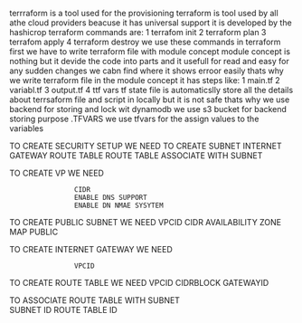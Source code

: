 terrraform is a tool used for the provisioning 
terraform is tool used by all athe cloud providers beacuse it has universal support
it is developed by the hashicrop
terraform commands are:
                       1 terrafom init
                       2 terraform plan 
                       3 terrafom apply
                       4 terraform destroy
we use these commands in terraform
first we have to write terraform file with module concept
module concept is nothing but it devide the code into parts and it usefull for read and easy for any sudden changes we cabn find where it shows erroor easily thats why we write terraform file in the module concept
it has steps like:
                  1 main.tf
                  2 variabl.tf
                  3 output.tf
                  4 ttf vars
tf state file is automaticslly store all the details about terrsaform file and script in locally
but it is not safe thats why we use backend for storing and lock wit dynamodb
we use s3 bucket for backend storing purpose
.TFVARS we use tfvars for the assign values to the variables 



TO CREATE SECURITY SETUP WE NEED TO CREATE 
                                           SUBNET
                                           INTERNET GATEWAY
                                           ROUTE TABLE
                                           ROUTE TABLE ASSOCIATE WITH SUBNET

TO CREATE VP WE NEED

                    CIDR
                    ENABLE DNS SUPPORT
                    ENABLE DN NMAE SYSYTEM

TO CREATE PUBLIC SUBNET WE NEED 
                    VPCID
                    CIDR
                    AVAILABILITY ZONE 
                    MAP PUBLIC

TO CREATE INTERNET GATEWAY WE NEED 

                    VPCID


 TO CREATE ROUTE TABLE WE NEED 
                     VPCID
                     CIDRBLOCK
                     GATEWAYID


  TO ASSOCIATE  ROUTE TABLE WITH SUBNET                   
                     SUBNET ID
                     ROUTE TABLE ID
                     
